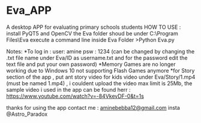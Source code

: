 # Eva_APP
A desktop APP for evaluating primary schools students
 HOW TO USE :
 install PyQT5 and OpenCV
 the Eva folder shoud be under C:\Program Files\Eva
 execute a command line inside Eva Folder >Python Eva.py
 
 
 Notes: 
 *To log in : user: amine
             psw : 1234
             (can be changed by changing the .txt file name under Eva/ID as username.txt and for the password edit the text file and put your own password)
 *Memory Games are no longer working due to Windows 10 not supporting Flash Games anymore
 *for Story section of the app , put ant story video for kids video under Eva/Story/1.mp4 (must be named 1.mp4) , i couldent upload the video max limit is 25Mb, the sample video i used in the app can be found herr : https://www.youtube.com/watch?v=-84VkevDF-0&t=1s 
 
 thanks for using the app 
 contact me :
 aminebebba12@gmail.com
 insta @Astro_Paradox
